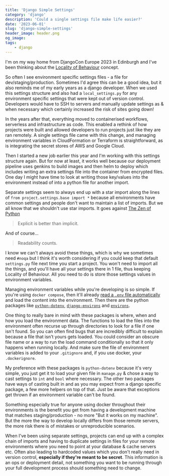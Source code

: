 ```yaml
---
title: 'Django Simple Settings'
category: 'django'
description: 'Could a single settings file make life easier?'
date: '2023-06-01'
slug: 'django-simple-settings'
header_image: header.png
og_image: 
tags:
    - django
---
```


I'm on my way home from DjangoCon Europe 2023 in Edinburgh and I've been thinking about the [Locality of Behaviour](https://htmx.org/essays/locality-of-behaviour) concept.

So often I see environment specific settings files - a file for dev/staging/production. Sometimes I'd agree this can be a good idea, but it also reminds me of my early years as a django developer. When we used this settings structure and also had a ``local_settings.py`` for any environment specific settings that were kept out of version control. Developers would have to SSH to servers and manually update settings as & when necessary which certainly increased the risk of sites going down!

In the years after that, everything moved to containerised workflows, serverless and infrastructure as code. This enabled a rethink of how projects were built and allowed developers to run projects just like they are ran remotely. A single settings file came with this change, and managing environment variables in CloudFormation or Terraform is straightforward, as is integrating the secret stores of AWS and Google Cloud.

Then I started a new job earlier this year and I'm working with this settings structure again. But for now at least, it works well because our deployment pipeline uses genkins to build images and then helm to deploy which includes writing an extra settings file into the container from encrypted files. One day I might have time to look at writing those key/values into the environment instead of into a python file for another import.

Separate settings seem to always end up with a star import along the lines of ``from project.settings.base import *`` because all environments have common settings and people don't want to maintain a list of imports. But we all know that we shouldn't use star imports. It goes against [The Zen of Python](http://legacy.python.org/dev/peps/pep-0020/)

> Explicit is better than implicit.

And of course...

> Readability counts.

I know we can't always avoid these things, which is why we sometimes need ``#noqa`` but I think it's worth considering if you could keep that default ``settings.py`` file next time you start a project. You won't need to import all the things, and you'll have all your settings there in 1 file, thus keeping Locality of Behaviour. All you need to do is store those settings values in environment variables.

Managing environment variables while you're developing is so simple. If you're using ``docker compose``, then it'll already [read a ``.env`` file automatically](https://docs.docker.com/compose/environment-variables/set-environment-variables/#compose-file) and load the content into the environment. Then there are the python packages like [``python-dotenv``](https://www.pypi.org/p/python-dotenv), [``django-environs``](https://www.pypi.org/p/django-environs) and [``environs``](https://www.pypi.org/p/environs).

One thing to really bare in mind with these packages is where, when and how you load the environment data. The functions to load the files into the environment often recurse up through directories to look for a file if one isn't found. So you can often find bugs that are incredibly difficult to explain because a file that isn't yours gets loaded. You could consider an obscure file name or a way to run the load command conditionally so that it only happens when running locally. And make sure the file of environment variables is added to your ``.gitignore`` and, if you use docker, your ``.dockerignore``.

My preference with these packages is ``python-dotenv`` because it's very simple, you just get it to load your given file in ``manage.py`` & chose a way to cast settings to ``int`` and ``bool`` where necessary. The other two packages have ways of casting built in and as you may expect from a django specific package, a few more helpers on top of that. Just be aware that exceptions get thrown if an environment variable can't be found.

Something especially true for anyone using docker throughout their environments is the benefit you get from having a development machine that matches staging/production - no more "But it works on my machine". But the more the way to develop locally differs from those remote servers, the more risk there is of mistakes or unreproducible scenarios.

When I've been using separate settings, projects can end up with a complex chain of imports and having to duplicate settings in files for your remote environments where you need to point at your database & cache servers etc. Often also leading to hardcoded values which you don't really need in version control, **especially if they're meant to be secret**. This information is an ops or deployment detail, not something you want to be running through your full development process should something need to change.
